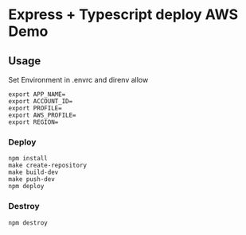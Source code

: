# Express + Typescript deploy AWS Demo

## Usage

Set Environment in .envrc and direnv allow
```shell
export APP_NAME=
export ACCOUNT_ID=
export PROFILE=
export AWS_PROFILE=
export REGION=
```

### Deploy
```shell
npm install
make create-repository
make build-dev
make push-dev
npm deploy
```

### Destroy
```shell
npm destroy
```


